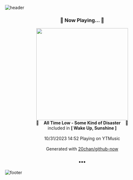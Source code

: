 ![header](https://capsule-render.vercel.app/api?type=wave&height=170&section=header&fontColor=090707&fontAlignX=45&fontAlignY=65&fontSize=100)

<h3 align="center">🎵 Now Playing... 🎵</h3>
<p align="center">
  <a href="https://music.youtube.com/watch?v=xDDwPuEnHKk">
    <img width="300" src="https://lh3.googleusercontent.com/ftHghtoB449MXyG4NP3YBPvMwBwc9xVdxwq34fq6i1QTONuBZm4tAQY9pKkUMhes6gDT4xE2dAmDxFKb">
  </a>
  <br>
  🎵&nbsp&nbsp&nbsp <b>All Time Low - Some Kind of Disaster</b> &nbsp&nbsp&nbsp🎵
  <br>
  included in <b>[ Wake Up, Sunshine ]</b>
  
  <br />
  <br />
  10/31/2023 14:52 Playing on YTMusic
  <br />
  <br />
  Generated with <a href="https://github.com/20chan/github-now">20chan/github-now</a>
</p>

<h3 align="center">•••</h3>

![footer](https://capsule-render.vercel.app/api?type=wave&height=150&section=footer)
